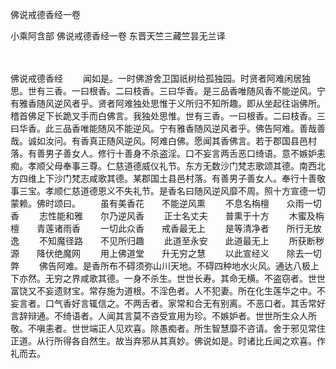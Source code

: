 佛说戒德香经一卷


小乘阿含部
佛说戒德香经一卷
东晋天竺三藏竺昙无兰译


　　

佛说戒德香经
　　闻如是。一时佛游舍卫国祇树给孤独园。时贤者阿难闲居独思。世有三香。一曰根香。二曰枝香。三曰华香。是三品香唯随风香不能逆风。宁有雅香随风逆风者乎。贤者阿难独处思惟于义所归不知所趣。即从坐起往诣佛所。稽首佛足下长跪叉手而白佛言。我独处思惟。世有三香。一曰根香。二曰枝香。三曰华香。此三品香唯能随风不能逆风。宁有雅香随风逆风者乎。佛告阿难。善哉善哉。诚如汝问。有香真正随风逆风。阿难白佛。愿闻其香佛言。若于郡国县邑村落。有善男子善女人。修行十善身不杀盗淫。口不妄言两舌恶口绮语。意不嫉妒恚痴。孝顺父母奉事三尊。仁慈道德威仪礼节。东方无数沙门梵志歌颂其德。南西北方四维上下沙门梵志咸歌其德。某郡国土县邑村落。有善男子善女人。奉行十善敬事三宝。孝顺仁慈道德恩义不失礼节。是香名曰随风逆风靡不周。照十方宣德一切蒙赖。佛时颂曰。
　　虽有美香花　　不能逆风熏
　　不息名栴檀　　众雨一切香
　　志性能和雅　　尔乃逆风香
　　正士名丈夫　　普熏于十方
　　木蜜及栴檀　　青莲诸雨香
　　一切此众香　　戒香最无上
　　是等清净者　　所行无放逸
　　不知魔径路　　不见所归趣
　　此道至永安　　此道最无上
　　所获断秽源　　降伏绝魔网
　　用上佛道堂　　升无穷之慧
　　以此宣经义　　除去一切弊
　　佛告阿难。是香所布不碍须弥山川天地。不碍四种地水火风。通达八极上下亦然。无穷之界咸歌其德。一身不杀生。世世长寿。其命无横。不盗窃者。世世富饶又不妄遗财宝。常存施为道根。不淫色者。人不犯妻。所在化生莲华之中。不妄言者。口气香好言辄信之。不两舌者。家常和合无有别离。不恶口者。其舌常好言辞辩通。不绮语者。人闻其言莫不咨受宣用为珍。不嫉妒者。世世所生众人所敬。不嗔恚者。世世端正人见欢喜。除愚痴者。所生智慧靡不咨请。舍于邪见常住正道。从行所得各自然生。故当弃邪从其真妙。佛说如是。时诸比丘闻之欢喜。作礼而去。

